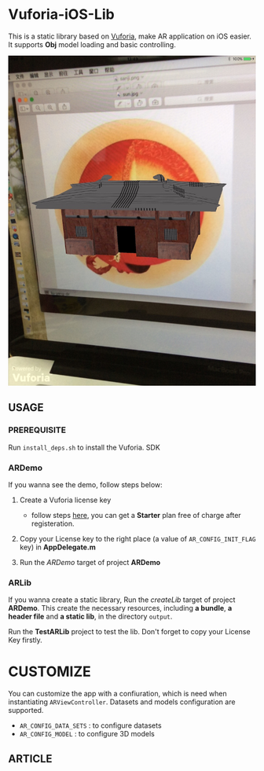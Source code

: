 # Vuforia-iOS-Lib

This is a static library based on [Vuforia](https://developer.vuforia.com/), make AR application on iOS easier. It supports **Obj** model loading and basic controlling.

![demo](image/demo.jpg)

## USAGE

### PREREQUISITE
Run `install_deps.sh` to install the Vuforia. SDK 
### ARDemo
If you wanna see the demo, follow steps below:  

1. Create a Vuforia license key
	- follow steps [here](https://developer.vuforia.com/library/articles/Solution/How-To-Create-an-App-License), you can get a **Starter** plan free of charge after registeration.
	
2. Copy your License key to the right place (a value of `AR_CONFIG_INIT_FLAG` key) in **AppDelegate.m**
3. Run the *ARDemo* target of project **ARDemo**

### ARLib
If you wanna create a static library, Run the *createLib* target of project **ARDemo**. This create the necessary resources, including **a bundle**, **a header file** and **a static lib**, in the directory `output`.

Run the **TestARLib** project to test the lib.   Don't forget to copy your License Key firstly.

# CUSTOMIZE
You can customize the app with a confiuration, which is need when instantiating `ARViewController`. Datasets and models configuration are supported.

- `AR_CONFIG_DATA_SETS` : to configure datasets
- `AR_CONFIG_MODEL` : to configure 3D models

## ARTICLE